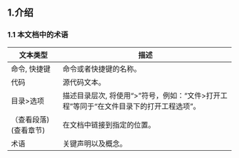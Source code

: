 
## 1.介绍

### 1.1 本文档中的术语

| **文本类型**                   | **描述**                                              |
| ------------------------------- | ------------------------------------------------------------ |
| 命令, 快捷键                     | 命令或者快捷键的名称。               |
| 代码                            | 源代码文本。                                            |
| 目录>选项                       | 描述目录层次, 将使用“>”符号，例如：“文件>打开工程”等同于“在文件目录下的打开工程选项”。 |
| （查看段落)  (查看章节) | 在文档中链接到指定的位置。                   |
| 术语                     | 关键声明以及概念。                                   |


